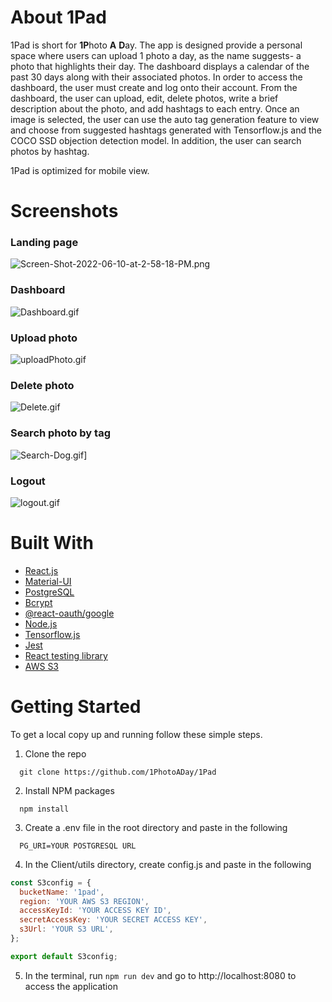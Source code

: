 # About 1Pad
1Pad is short for **1P**hoto **A** **D**ay. The app is designed provide a personal space where users can upload 1 photo a day, as the name suggests- a photo that highlights their day. The dashboard displays a calendar of the past 30 days along with their associated photos. In order to access the dashboard, the user must create and log onto their account. From the dashboard, the user can upload, edit, delete photos, write a brief description about the photo, and add hashtags to each entry. Once an image is selected, the user can use the auto tag generation feature to view and choose from suggested hashtags generated with Tensorflow.js and the COCO SSD objection detection model. In addition, the user can search photos by hashtag.

1Pad is optimized for mobile view.   

# Screenshots
### Landing page
![Screen-Shot-2022-06-10-at-2-58-18-PM.png](https://i.postimg.cc/V61GYPbd/Screen-Shot-2022-06-10-at-2-58-18-PM.png)

### Dashboard
![Dashboard.gif](https://i.postimg.cc/j5r28ZnH/Dashboard.gif)

### Upload photo
![uploadPhoto.gif](https://i.ibb.co/fDK6xmb/Coffee-short.gif)

### Delete photo
![Delete.gif](https://i.postimg.cc/FHrHJY5Z/Delete.gif)

### Search photo by tag
![Search-Dog.gif](https://i.postimg.cc/T3svY1Rh/Search-Dog.gif)]

### Logout
![logout.gif](https://i.postimg.cc/VkZmr4Ff/logout.gif)


# Built With
- [React.js](https://reactjs.org/)
- [Material-UI](https://mui.com/)
- [PostgreSQL](https://www.postgresql.org/)
- [Bcrypt](https://www.npmjs.com/package/bcrypt)
- [@react-oauth/google](https://www.npmjs.com/package/@react-oauth/google)
- [Node.js](https://nodejs.org/en/)
- [Tensorflow.js](https://www.npmjs.com/package/@tensorflow/tfjs)
- [Jest](https://jestjs.io/)
- [React testing library](https://testing-library.com/docs/react-testing-library/intro/)
- [AWS S3](https://aws.amazon.com/s3/)

# Getting Started
To get a local copy up and running follow these simple steps.
1. Clone the repo
```
  git clone https://github.com/1PhotoADay/1Pad
```
2. Install NPM packages
```
  npm install
```
3. Create a .env file in the root directory and paste in the following
``` 
  PG_URI=YOUR POSTGRESQL URL
```
4. In the Client/utils directory, create config.js and paste in the following
``` javascript
const S3config = {
  bucketName: '1pad',
  region: 'YOUR AWS S3 REGION',
  accessKeyId: 'YOUR ACCESS KEY ID',
  secretAccessKey: 'YOUR SECRET ACCESS KEY',
  s3Url: 'YOUR S3 URL',
};

export default S3config;
```
5. In the terminal, run `npm run dev` and go to http://localhost:8080 to access the application
